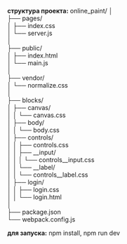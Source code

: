 **структура проекта:**
online_paint/
│<br />
├── pages/<br />
│   ├── index.css<br />
│   └── server.js<br />
│<br />
├── public/<br />
│   ├── index.html<br />
│   └── main.js<br />
│<br />
├── vendor/<br />
│   └── normalize.css<br />
│<br />
├── blocks/<br />
│   ├── canvas/<br />
│   │   └── canvas.css<br />
│   ├── body/<br />
│   │   └── body.css<br />
│   ├── controls/<br />
│   │   ├── controls.css<br />
│   │   ├── __input/<br />
│   │   │   └── controls__input.css<br />
│   │   └── __label/<br />
│   │       └── controls__label.css<br />
│   ├── login/<br />
│   │   ├── login.css<br />
│   │   └── login.html<br />
│<br />
├── package.json<br />
└── webpack.config.js<br />

**для запуска:** npm install, npm run dev
